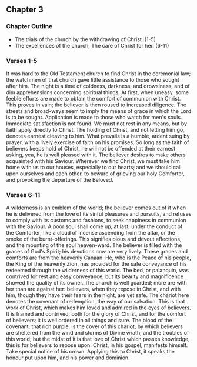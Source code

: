 ## Chapter 3

### Chapter Outline

- The trials of the church by the withdrawing of Christ. (1-5) 
- The excellences of the church, The care of Christ for her. (6-11)

### Verses 1-5

It was hard to the Old Testament church to find Christ in the ceremonial law; the watchmen of that church gave little assistance to those who sought after him. The night is a time of coldness, darkness, and drowsiness, and of dim apprehensions concerning spiritual things. At first, when uneasy, some feeble efforts are made to obtain the comfort of communion with Christ. This proves in vain; the believer is then roused to increased diligence. The streets and broad-ways seem to imply the means of grace in which the Lord is to be sought. Application is made to those who watch for men's souls. Immediate satisfaction is not found. We must not rest in any means, but by faith apply directly to Christ. The holding of Christ, and not letting him go, denotes earnest cleaving to him. What prevails is a humble, ardent suing by prayer, with a lively exercise of faith on his promises. So long as the faith of believers keeps hold of Christ, he will not be offended at their earnest asking, yea, he is well pleased with it. The believer desires to make others acquainted with his Saviour. Wherever we find Christ, we must take him home with us to our houses, especially to our hearts; and we should call upon ourselves and each other, to beware of grieving our holy Comforter, and provoking the departure of the Beloved.

### Verses 6-11

A wilderness is an emblem of the world; the believer comes out of it when he is delivered from the love of its sinful pleasures and pursuits, and refuses to comply with its customs and fashions, to seek happiness in communion with the Saviour. A poor soul shall come up, at last, under the conduct of the Comforter; like a cloud of incense ascending from the altar, or the smoke of the burnt-offerings. This signifies pious and devout affections, and the mounting of the soul heaven-ward. The believer is filled with the graces of God's Spirit; his devotions now are very lively. These graces and comforts are from the heavenly Canaan. He, who is the Peace of his people, the King of the heavenly Zion, has provided for the safe conveyance of his redeemed through the wilderness of this world. The bed, or palanquin, was contrived for rest and easy conveyance, but its beauty and magnificence showed the quality of its owner. The church is well guarded; more are with her than are against her: believers, when they repose in Christ, and with him, though they have their fears in the night, are yet safe. The chariot here denotes the covenant of redemption, the way of our salvation. This is that work of Christ, which makes him loved and admired in the eyes of believers. It is framed and contrived, both for the glory of Christ, and for the comfort of believers; it is well ordered in all things and sure. The blood of the covenant, that rich purple, is the cover of this chariot, by which believers are sheltered from the wind and storms of Divine wrath, and the troubles of this world; but the midst of it is that love of Christ which passes knowledge, this is for believers to repose upon. Christ, in his gospel, manifests himself. Take special notice of his crown. Applying this to Christ, it speaks the honour put upon him, and his power and dominion.


